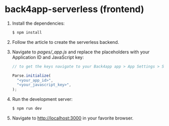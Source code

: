 # back4app-serverless (frontend)

1. Install the dependencies:
    ```sh
    $ npm install
    ```

2. Follow the article to create the serverless backend.

3. Navigate to *pages/_app.js* and replace the placeholders with your Application ID and JavaScript key:
    ```js
    // to get the keys navigate to your Back4app app > App Settings > Security & Keys
   
    Parse.initialize(
      "<your_app_id>", 
      "<your_javascript_key>",
    );
    ```

4. Run the development server:
    ```sh
    $ npm run dev
    ```
   
5. Navigate to [http://localhost:3000](http://localhost:3000) in your favorite browser.